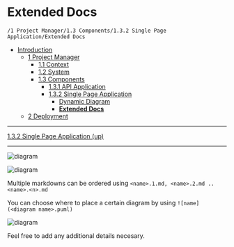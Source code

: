 # Extended Docs

`/1 Project Manager/1.3 Components/1.3.2 Single Page Application/Extended Docs`

* [Introduction](../../../../README.md)
  * [1 Project Manager](../../../../1%20Project%20Manager/README.md)
    * [1.1 Context](../../../../1%20Project%20Manager/1.1%20Context/README.md)
    * [1.2 System](../../../../1%20Project%20Manager/1.2%20System/README.md)
    * [1.3 Components](../../../../1%20Project%20Manager/1.3%20Components/README.md)
      * [1.3.1 API Application](../../../../1%20Project%20Manager/1.3%20Components/1.3.1%20API%20Application/README.md)
      * [1.3.2 Single Page Application](../../../../1%20Project%20Manager/1.3%20Components/1.3.2%20Single%20Page%20Application/README.md)
        * [Dynamic Diagram](../../../../1%20Project%20Manager/1.3%20Components/1.3.2%20Single%20Page%20Application/Dynamic%20Diagram/README.md)
        * [**Extended Docs**](../../../../1%20Project%20Manager/1.3%20Components/1.3.2%20Single%20Page%20Application/Extended%20Docs/README.md)
  * [2 Deployment](../../../../2%20Deployment/README.md)

---

[1.3.2 Single Page Application (up)](../../../../1%20Project%20Manager/1.3%20Components/1.3.2%20Single%20Page%20Application/README.md)

---

![diagram](https://www.plantuml.com/plantuml/svg/0/TOvDQm8n48RF3UG_lE2X9vTMUkn1j3qAXVw2SNUw19F9aic2elvtpLhxiRQvJ9ZtuvcvPagv3zwQUxnttcKuoH5FwAXbjQOCpBOpQtJZfAD4OP1Mb5edU7mO2w_Rp4d8BwEF2MsYtTYnYAdXTD7NdkgDDTRKdbIn8ELb-PMLK63jg6O8vwhfGzXXyZ8yxAsvgxxSU3vCftZZf57EmeevEsaHVovl0lYq5TJnblSHOw7W6rvTkZ24hxt0VsVyplvrqq0TfKkYbrwvgQwsESkvmvy0)

![diagram](https://www.plantuml.com/plantuml/svg/0/ROz12iCW44NtWdUO2-G28OIeEK6XT2qw2schgKu2lNqTxQA1hXpyR_x_inIocVRdGugj3i65pKQ2Qy4iXHJymZ236c5DjvJlKbX7uR24e1XGhEeHfWbSnlfzmTUEXM2UVr3Dg6RK_34oKXWOkWzBQueeXQykERrPRRkznTVUj2pFr3cazU7MdDDjpeKNZBwU-m40)

Multiple markdowns can be ordered using `<name>.1.md, <name>.2.md .. <name>.<n>.md`

You can choose where to place a certain diagram by using `![name](<diagram name>.puml)`

![diagram](https://www.plantuml.com/plantuml/png/0/SoWkIImgISaiIKnKq7NbvTBMXG5j1GLz63j6GK419gFDorMZaEpa4we04THETdHqXB9rjSDIYuepy_DgG8fWe0QCN19B4i4CC0up1j9GHTfGwu0SfyJYLAYYv21Nb-gKMfYYckG0Fs-8IK1GNLnRW-ucgCaW8WOa1fBGX_e8PeM20Y-NGsfU2jZ30000)

Feel free to add any additional details necesary.
